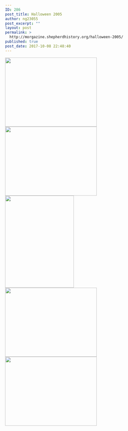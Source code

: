```yaml
---
ID: 286
post_title: Halloween 2005
author: ng23055
post_excerpt: ""
layout: post
permalink: >
  http://morgazine.shepherdhistory.org/halloween-2005/
published: true
post_date: 2017-10-08 22:48:40
---
```

<img class="alignnone size-medium wp-image-287" src="http://morgazine.shepherdhistory.org/wp-content/uploads/2017/10/100_2856-300x225.jpg" alt="" width="300" height="225" /> <img class="alignnone size-medium wp-image-288" src="http://morgazine.shepherdhistory.org/wp-content/uploads/2017/10/000_0953-300x225.jpg" alt="" width="300" height="225" /> <img class="alignnone size-medium wp-image-289" src="http://morgazine.shepherdhistory.org/wp-content/uploads/2017/10/000_0960-225x300.jpg" alt="" width="225" height="300" /> <img class="alignnone size-medium wp-image-290" src="http://morgazine.shepherdhistory.org/wp-content/uploads/2017/10/000_0961-300x225.jpg" alt="" width="300" height="225" /><img class="alignnone size-medium wp-image-291" src="http://morgazine.shepherdhistory.org/wp-content/uploads/2017/10/100_2865-300x225.jpg" alt="" width="300" height="225" />